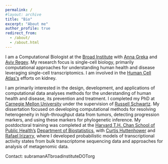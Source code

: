 ```yaml
---
permalink: /
#layout: archive
title: "Bio"
excerpt: "About me"
author_profile: true
redirect_from:
  - /about/
  - /about.html
---
```


I am a Computational Biologist at the [Broad Institute](https://www.broadinstitute.org) with [Anna Greka](http://grekalab.bwh.harvard.edu/anna-greka/) and [Aviv Regev](https://www.broadinstitute.org/regev-lab). My research focus is single-cell biology, primarily computational approaches for understanding human health and disease leveraging single-cell transcriptomics. I am involved in the [Human Cell Atlas's](https://www.humancellatlas.org) efforts on kidney. 

I am primarily interested in the design, development, and applications of computational data analyses
methods for the understanding of human health and disease, its prevention and treatment. I completed my PhD at [Carnegie Mellon University](https://www.cmu.edu) under the supervision of [Russell Schwartz](http://www.cs.cmu.edu/~russells/). My dissertation focused on developing computational methods for resolving heterogeneity in high-throughput data from tumors, detecting progression markers, and using these markers for phylogenetic inference. My postdoctoral training was completed at the [Harvard T.H. Chan School of Public Health’s](https://www.hsph.harvard.edu) [Department of Biostatistics](https://www.hsph.harvard.edu/biostatistics/), with [Curtis Huttenhower](http://huttenhower.sph.harvard.edu) and [Rafael Irizarry](https://www.hsph.harvard.edu/rafael-irizarry/), where I developed probabilistic models of transcriptional activity states from bulk transcriptome sequencing data and approaches for analysis of metagenomic data. 

Contact: subramanATbroadinstituteDOTorg




